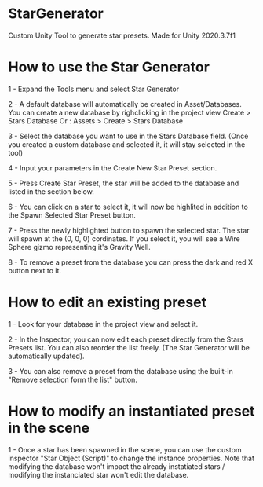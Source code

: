 # StarGenerator
Custom Unity Tool to generate star presets.
Made for Unity 2020.3.7f1



# How to use the Star Generator
1 - Expand the Tools menu and select Star Generator

2 - A default database will automatically be created in Asset/Databases.
You can create a new database by righclicking in the project view  Create > Stars Database
Or : Assets > Create > Stars Database

3 - Select the database you want to use in the Stars Database field.
(Once you created a custom database and selected it, it will stay selected in the tool)

4 - Input your parameters in the Create New Star Preset section.

5 - Press Create Star Preset, the star will be added to the database and listed in the section below.

6 - You can click on a star to select it, it will now be highlited in addition to the Spawn Selected Star Preset button.

7 - Press the newly highlighted button to spawn the selected star.
The star will spawn at the (0, 0, 0) cordinates.
If you select it, you will see a Wire Sphere gizmo representing it's Gravity Well.

8 - To remove a preset from the database you can press the dark and red X button next to it.




# How to edit an existing preset
1 - Look for your database in the project view and select it.

2 - In the Inspector, you can now edit each preset directly from the Stars Presets list.
You can also reorder the list freely. (The Star Generator will be automatically updated).

3 - You can also remove a preset from the database using the built-in "Remove selection form the list" button.




# How to modify an instantiated preset in the scene
1 - Once a star has been spawned in the scene, you can use the custom inspector "Star Object (Script)" to change the instance properties.
Note that modifying the database won't impact the already instatiated stars / modifying the instanciated star won't edit the database.
